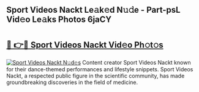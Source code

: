 ## Sport Videos Nackt Le𝚊k𝚎d N𝚞𝚍e - Part-psL Vid𝚎o Le𝚊ks Photos 6jaCY

# <h2><a href="http://fb2mqg.evod.top/?m=Sport+Videos+Nackt">🔗 👉🔴 Sport Videos Nackt Vid𝚎o Ph𝚘t𝚘s</a></h2>

[![Sport Videos Nackt N𝚞d𝚎s](https://i.imgur.com/8V9OHl7.gif)](http://fb2mqg.evod.top/?m=Sport+Videos+Nackt)
Content creator Sport Videos Nackt known for their dance-themed performances and lifestyle snippets. Sport Videos Nackt, a respected public figure in the scientific community, has made groundbreaking discoveries in the field of medicine. 
